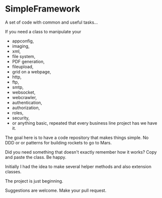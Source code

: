 # SimpleFramework



A set of code with common and useful tasks...


If you need a class to manipulate your 

* appconfig, 
* imaging, 
* xml, 
* file system, 
* PDF generation, 
* fileupload, 
* grid on a webpage, 
* http, 
* ftp, 
* smtp, 
* websocket, 
* webcrawler, 
* authentication, 
* authorization, 
* roles, 
* security, 
* or anything basic, repeated that every business line project has we have it.


The goal here is to have a code repository that makes things simple. No DDD or or patterns for building rockets to go to Mars.

Did you need something that doesn't exactly remember how it works? Copy and paste the class. Be happy. 


Initially I had the idea to make several helper methods and also extension classes. 

The project is just beginning. 

Suggestions are welcome. Make your pull request.
